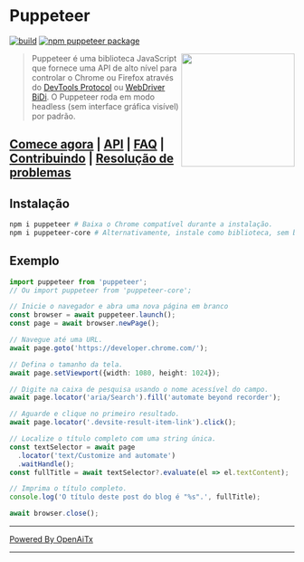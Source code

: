 # Puppeteer

[![build](https://github.com/puppeteer/puppeteer/actions/workflows/ci.yml/badge.svg?branch=main)](https://github.com/puppeteer/puppeteer/actions/workflows/ci.yml)
[![npm puppeteer package](https://img.shields.io/npm/v/puppeteer.svg)](https://npmjs.org/package/puppeteer)

<img src="https://user-images.githubusercontent.com/10379601/29446482-04f7036a-841f-11e7-9872-91d1fc2ea683.png" height="200" align="right"/>

> Puppeteer é uma biblioteca JavaScript que fornece uma API de alto nível para controlar
> o Chrome ou Firefox através do
> [DevTools Protocol](https://chromedevtools.github.io/devtools-protocol/) ou [WebDriver BiDi](https://pptr.dev/webdriver-bidi).
> O Puppeteer roda em modo headless (sem interface gráfica visível) por padrão.

## [Comece agora](https://pptr.dev/docs) | [API](https://pptr.dev/api) | [FAQ](https://pptr.dev/faq) | [Contribuindo](https://pptr.dev/contributing) | [Resolução de problemas](https://pptr.dev/troubleshooting)

## Instalação

```bash npm2yarn
npm i puppeteer # Baixa o Chrome compatível durante a instalação.
npm i puppeteer-core # Alternativamente, instale como biblioteca, sem baixar o Chrome.
```

## Exemplo

```ts
import puppeteer from 'puppeteer';
// Ou import puppeteer from 'puppeteer-core';

// Inicie o navegador e abra uma nova página em branco
const browser = await puppeteer.launch();
const page = await browser.newPage();

// Navegue até uma URL.
await page.goto('https://developer.chrome.com/');

// Defina o tamanho da tela.
await page.setViewport({width: 1080, height: 1024});

// Digite na caixa de pesquisa usando o nome acessível do campo.
await page.locator('aria/Search').fill('automate beyond recorder');

// Aguarde e clique no primeiro resultado.
await page.locator('.devsite-result-item-link').click();

// Localize o título completo com uma string única.
const textSelector = await page
  .locator('text/Customize and automate')
  .waitHandle();
const fullTitle = await textSelector?.evaluate(el => el.textContent);

// Imprima o título completo.
console.log('O título deste post do blog é "%s".', fullTitle);

await browser.close();
```

---

[Powered By OpenAiTx](https://github.com/OpenAiTx/OpenAiTx)

---